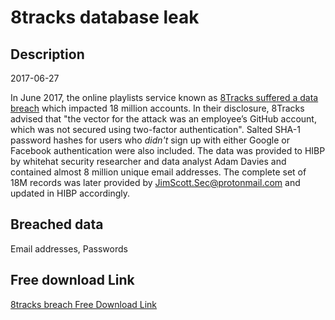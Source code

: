 # 8tracks database leak

## Description

2017-06-27

In June 2017, the online playlists service known as <a href="https://blog.8tracks.com/2017/06/27/password-security-alert/" target="_blank" rel="noopener">8Tracks suffered a data breach</a> which impacted 18 million accounts. In their disclosure, 8Tracks advised that &quot;the vector for the attack was an employee’s GitHub account, which was not secured using two-factor authentication&quot;. Salted SHA-1 password hashes for users who <em>didn't</em> sign up with either Google or Facebook authentication were also included. The data was provided to HIBP by whitehat security researcher and data analyst Adam Davies and contained almost 8 million unique email addresses. The complete set of 18M records was later provided by JimScott.Sec@protonmail.com and updated in HIBP accordingly.

## Breached data

Email addresses, Passwords

## Free download Link

[8tracks breach Free Download Link](https://tinyurl.com/2b2k277t)